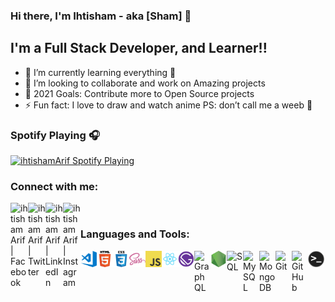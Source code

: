 ### Hi there, I'm Ihtisham - aka [Sham] 👋

## I'm a Full Stack Developer, and Learner!!

- 🌱 I’m currently learning everything 🤣
- 👯 I’m looking to collaborate and work on Amazing projects
- 🥅 2021 Goals: Contribute more to Open Source projects
- ⚡ Fun fact: I love to draw and watch anime PS: don’t call me a weeb 🤣

### Spotify Playing 🎧

[<img src="https://now-playing-codestackr.vercel.app/api/spotify-playing" alt="ihtishamArif Spotify Playing" width="350" />](https://open.spotify.com/playlist/37i9dQZF1EQoqCH7BwIYb7?si=hzBZZMyuQsaKrSGq_vvJPw)

### Connect with me:

[<img align="left" alt="ihtishamArif | Facebook" width="28px" src="https://img.icons8.com/plasticine/400/000000/facebook-new.png"/>][facebook]
[<img align="left" alt="ihtishamArif | Twitter" width="28px" src="https://img.icons8.com/plasticine/400/000000/twitter--v1.png"/>][twitter]
[<img align="left" alt="ihtishamArif | LinkedIn" width="28px" src="https://img.icons8.com/plasticine/400/000000/linkedin.png"/>][linkedin]
[<img align="left" alt="ihtishamArif | Instagram" width="28px" src="https://img.icons8.com/plasticine/400/000000/instagram-new.png"/>][instagram]

<br />

### Languages and Tools:

<img align="left" alt="Visual Studio Code" width="26px" src="https://raw.githubusercontent.com/github/explore/80688e429a7d4ef2fca1e82350fe8e3517d3494d/topics/visual-studio-code/visual-studio-code.png" />
<img align="left" alt="HTML5" width="26px" src="https://raw.githubusercontent.com/github/explore/80688e429a7d4ef2fca1e82350fe8e3517d3494d/topics/html/html.png" />
<img align="left" alt="CSS3" width="26px" src="https://raw.githubusercontent.com/github/explore/80688e429a7d4ef2fca1e82350fe8e3517d3494d/topics/css/css.png" />
<img align="left" alt="Sass" width="26px" src="https://raw.githubusercontent.com/github/explore/80688e429a7d4ef2fca1e82350fe8e3517d3494d/topics/sass/sass.png" />
<img align="left" alt="JavaScript" width="26px" src="https://raw.githubusercontent.com/github/explore/80688e429a7d4ef2fca1e82350fe8e3517d3494d/topics/javascript/javascript.png" />
<img align="left" alt="React" width="26px" src="https://raw.githubusercontent.com/github/explore/80688e429a7d4ef2fca1e82350fe8e3517d3494d/topics/react/react.png" />
<img align="left" alt="Gatsby" width="26px" src="https://raw.githubusercontent.com/github/explore/e94815998e4e0713912fed477a1f346ec04c3da2/topics/gatsby/gatsby.png" />
<img align="left" alt="GraphQL" width="26px" src="https://img.icons8.com/color/48/000000/graphql.png"/>
<img align="left" alt="Node.js" width="26px" src="https://raw.githubusercontent.com/github/explore/80688e429a7d4ef2fca1e82350fe8e3517d3494d/topics/nodejs/nodejs.png" />
<img align="left" alt="SQL" width="26px" src="https://img.icons8.com/color/48/000000/postgreesql.png" />
<img align="left" alt="MySQL" width="26px" src="https://img.icons8.com/metro/26/000000/mysql.png" />
<img align="left" alt="MongoDB" width="26px" src="https://img.icons8.com/color/48/000000/mongodb.png" />
<img align="left" alt="Git" width="26px" src="https://img.icons8.com/ultraviolet/40/000000/compare-git.png" />
<img align="left" alt="GitHub" width="26px" src="https://img.icons8.com/fluent/48/000000/github.png" />
<img align="left" alt="Terminal" width="26px" src="https://raw.githubusercontent.com/github/explore/80688e429a7d4ef2fca1e82350fe8e3517d3494d/topics/terminal/terminal.png" />


[twitter]: https://twitter.com/ihtishamarif
[instagram]: https://instagram.com/ihtisham.arif
[linkedin]: https://www.linkedin.com/in/muhammad-ihtasham-arif-9976111a2/
[facebook]: https://www.facebook.com/ihtisham1211/
